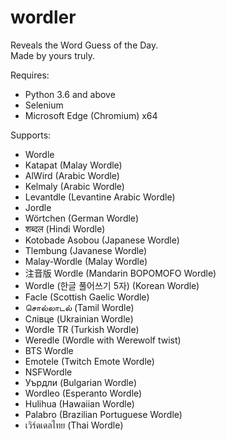 # wordler
Reveals the Word Guess of the Day.\
Made by yours truly.

Requires:
- Python 3.6 and above
- Selenium
- Microsoft Edge (Chromium) x64

Supports:
- Wordle
- Katapat (Malay Wordle)
- AlWird (Arabic Wordle)
- Kelmaly (Arabic Wordle)
- Levantdle (Levantine Arabic Wordle)
- Jordle
- Wörtchen (German Wordle)
- शब्दल (Hindi Wordle)
- Kotobade Asobou (Japanese Wordle)
- Tlembung (Javanese Wordle)
- Malay-Wordle (Malay Wordle)
- 注音版 Wordle (Mandarin BOPOMOFO Wordle)
- Wordle (한글 풀어쓰기 5자) (Korean Wordle)
- Facle (Scottish Gaelic Wordle)
- சொல்லாடல் (Tamil Wordle)
- Слівце (Ukrainian Wordle)
- Wordle TR (Turkish Wordle)
- Weredle (Wordle with Werewolf twist)
- BTS Wordle
- Emotele (Twitch Emote Wordle)
- NSFWordle
- Уърдли (Bulgarian Wordle)
- Wordleo (Esperanto Wordle)
- Hulihua (Hawaiian Wordle)
- Palabro (Brazilian Portuguese Wordle)
- เวิร์ดเดลไทย (Thai Wordle)
